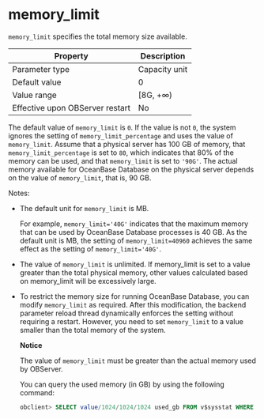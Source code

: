 memory_limit 
=================================

`memory_limit` specifies the total memory size available. 


|          **Property**           | **Description** |
|---------------------------------|-----------------|
| Parameter type                  | Capacity unit   |
| Default value                   | 0               |
| Value range                     | \[8G, +∞)       |
| Effective upon OBServer restart | No              |



The default value of `memory_limit` is `0`. If the value is not `0`, the system ignores the setting of `memory_limit_percentage` and uses the value of `memory_limit`. Assume that a physical server has 100 GB of memory, that `memory_limit_percentage` is set to `80`, which indicates that 80% of the memory can be used, and that `memory_limit` is set to `'90G'`. The actual memory available for OceanBase Database on the physical server depends on the value of `memory_limit`, that is, 90 GB. 

Notes:

* The default unit for `memory_limit` is MB. 

  For example, `memory_limit='40G'` indicates that the maximum memory that can be used by OceanBase Database processes is 40 GB. As the default unit is MB, the setting of `memory_limit=40960` achieves the same effect as the setting of `memory_limit='40G'`.
  

* The value of `memory_limit` is unlimited. If memory_limit is set to a value greater than the total physical memory, other values calculated based on memory_limit will be excessively large.

  

* To restrict the memory size for running OceanBase Database, you can modify `memory_limit` as required. After this modification, the backend parameter reload thread dynamically enforces the setting without requiring a restart. However, you need to set `memory_limit` to a value smaller than the total memory of the system. 

  
  **Notice**

  

  The value of `memory_limit` must be greater than the actual memory used by OBServer.

  You can query the used memory (in GB) by using the following command:

  ```sql
  obclient> SELECT value/1024/1024/1024 used_gb FROM v$sysstat WHERE name LIKE '%observer memory%' AND con_id = 1 AND stat_id=140008 AND name='observer memory used size';
  ```

  




